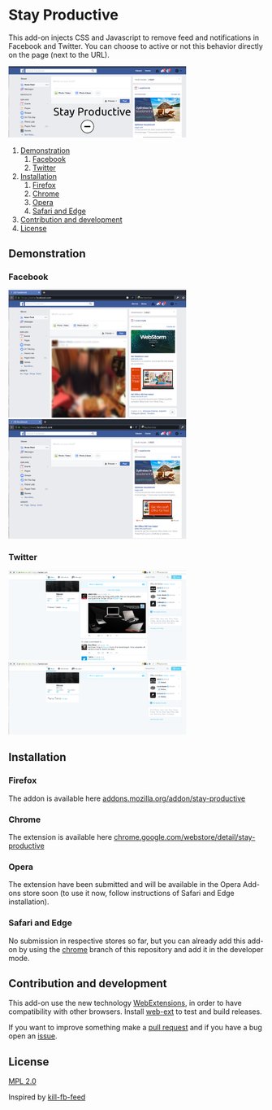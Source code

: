 # Stay Productive

This add-on injects CSS and Javascript to remove feed and notifications in Facebook and Twitter. You can choose to active or not this behavior directly on the page (next to the URL).

<img src="doc/promotional/facebook-stay-productive-on-large.png?raw=true" width="350" alt="Stay productive promotional picture displaying Facebook without feed" title="Stay Productive"/>

1. [Demonstration](#demonstration)
    1. [Facebook](#facebook)
    2. [Twitter](#twitter)
2. [Installation](#installation)
    1. [Firefox](#firefox)
    2. [Chrome](#chrome)
    3. [Opera](#opera)
    4. [Safari and Edge](#safari-and-edge)
3. [Contribution and development](#contribution-and-development)
4. [License](#license)

## Demonstration

### Facebook

<img style="display: inline-block;" src="doc/screenshot/facebook-stay-productive-off.png?raw=true" width="350" alt="Screenshot of Facebook when Stay Productive is Off" title="When Stay Productive is Off"/>
<img style="display: inline-block;" src="doc/screenshot/facebook-stay-productive-on.png?raw=true" width="350" alt="Screenshot of Facebook when Stay Productive is On" title="When Stay Productive is On"/>

### Twitter

<img style="display: inline-block;" src="doc/screenshot/twitter-stay-productive-off.png?raw=true" width="350" alt="Screenshot of Facebook when Stay Productive is Off" title="When Stay Productive is Off"/>
<img style="display: inline-block;" src="doc/screenshot/twitter-stay-productive-on.png?raw=true" width="350" alt="Screenshot of Facebook when Stay Productive is On" title="When Stay Productive is On"/>

## Installation

### Firefox

The addon is available here [addons.mozilla.org/addon/stay-productive](https://addons.mozilla.org/addon/stay-productive/)

### Chrome

The extension is available here [chrome.google.com/webstore/detail/stay-productive](https://chrome.google.com/webstore/detail/stay-productive/clebechkjgkellfchpaofjljofclphbg)

### Opera

The extension have been submitted and will be available in the Opera Add-ons store soon (to use it now, follow instructions of Safari and Edge installation).

### Safari and Edge

No submission in respective stores so far, but you can already add this add-on by using the [chrome](/antitoine/stay-productive/tree/chrome) branch of this repository and add it in the developer mode.

## Contribution and development

This add-on use the new technology [WebExtensions](https://developer.mozilla.org/en-US/Add-ons/WebExtensions), in order to have compatibility with other browsers. Install [web-ext](https://developer.mozilla.org/en-US/Add-ons/WebExtensions/Getting_started_with_web-ext) to test and build releases.

If you want to improve something make a [pull request](https://github.com/antitoine/stay-productive/pulls) and if you have a bug open an [issue](https://github.com/antitoine/stay-productive/issues).

## License

[MPL 2.0](https://www.mozilla.org/MPL/2.0/)

Inspired by [kill-fb-feed](https://github.com/Irio/kill-fb-feed)
